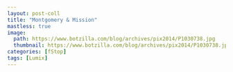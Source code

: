 ```yaml
---
layout: post-coll
title: "Montgomery & Mission"
mastless: true
image:
  path: https://www.botzilla.com/blog/archives/pix2014/P1030738.jpg
  thumbnail: https://www.botzilla.com/blog/archives/pix2014/P1030738.jpg
categories: [fStop]
tags: [Lumix]
---
```


